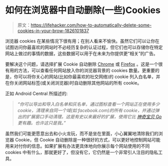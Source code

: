 # 如何在浏览器中自动删除(一些)Cookies

> 原文：<https://lifehacker.com/how-to-automatically-delete-some-cookies-in-your-brow-1826101837>

浏览器 cookies 在某些情况下很有用；在别人看来不愉快。虽然它们可以让你在试图访问你最喜欢的网站时不必经历复杂的认证过程，但它们也可以存储你在特定网站上做过的事情的数据，这些数据可以用于在未来为你提供更“相关”的广告。



要解决这个问题，请选择扩展 Cookie 自动删除 [Chrome](https://chrome.google.com/webstore/detail/cookie-autodelete/fhcgjolkccmbidfldomjliifgaodjagh?hl=en) 或 [Firefox](https://addons.mozilla.org/en-US/firefox/addon/cookie-autodelete/) 。这是一个很有用的方法，可以查看任何网站放入你的浏览器背景的 cookies 数量。更重要的是，你可以将你关心的网站(比如你最喜欢的社交网络)的 cookie 列入白名单，并在你关闭网站标签(或关闭浏览器)时自动删除其他网站的所有 cookie。

正如 Android Central 所描述的:

> *“你可以导出和导入白名单和灰名单，通过图标查看一个网站正在使用多少 cookie，清理来自同一个域(如 facebook.com)的所有 cookie，并通过弹出的扩展窗口手动清理。这是有史以来最好的扩展，使用它比* [*神奇宝贝 Go*](https://www.androidcentral.com/pokemon-go) *更有趣。也许这只是我。”*

虽然我们可能更愿意出去和小火龙玩，而不是坐在里面，小心翼翼地清除我们的浏览器 Cookie，但 Cookie 自动删除是一种很好的方式，可以更好地控制网站可能用来对付你的信息。如果扩展有办法更具体地向你展示每个网站使用的不同 cookies 中有什么，那就更好了，但没有它，它仍然是一个非常引人注目的隐私工具。
